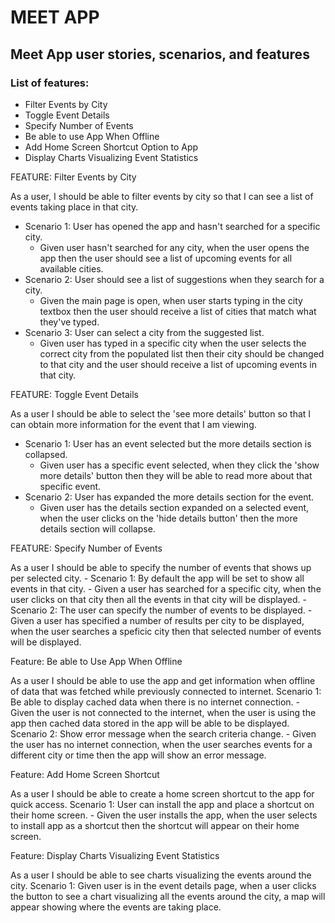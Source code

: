 # MEET APP

## Meet App user stories, scenarios, and features

### List of features: 
  - Filter Events by City
  - Toggle Event Details
  - Specify Number of Events
  - Be able to use App When Offline
  - Add Home Screen Shortcut Option to App
  - Display Charts Visualizing Event Statistics

FEATURE: Filter Events by City

As a user, I should be able to filter events by city so that I can see a list of events taking place in that city. 
  - Scenario 1: User has opened the app and hasn't searched for a specific city.
    - Given user hasn't searched for any city, when the user opens the app then the user should see a list of upcoming events for all available cities.
  - Scenario 2: User should see a list of suggestions when they search for a city. 
    - Given the main page is open, when user starts typing in the city textbox then the user should receive a list of cities that match what they've typed. 
  - Scenario 3: User can select a city from the suggested list.
    - Given user has typed in a specific city when the user selects the correct city from the populated list then their city should be changed to that city and the user should receive a list of upcoming events in that city.

FEATURE: Toggle Event Details

As a user I should be able to select the 'see more details' button so that I can obtain more information for the event that I am viewing. 
  - Scenario 1: User has an event selected but the more details section is collapsed.
    - Given user has a specific event selected, when they click the 'show more details' button then they will be able to read more about that specific event.
  - Scenario 2: User has expanded the more details section for the event.
    - Given user has the details section expanded on a selected event, when the user clicks on the 'hide details button' then the more details section will collapse. 

FEATURE: Specify Number of Events

  As a user I should be able to specify the number of events that shows up per selected city. 
    - Scenario 1: By default the app will be set to show all events in that city. 
      - Given a user has searched for a specific city, when the user clicks on that city then all the events in that city will be displayed. 
    - Scenario 2: The user can specify the number of events to be displayed.
      - Given a user has specified a number of results per city to be displayed, when the user searches a speficic city then that selected number of events will be displayed. 

Feature: Be able to Use App When Offline

  As a user I should be able to use the app and get information when offline of data that was fetched while previously connected to internet. 
    Scenario 1: Be able to display cached data when there is no internet connection.
      - Given the user is not connected to the internet, when the user is using the app then cached data stored in the app will be able to be displayed. 
    Scenario 2: Show error message when the search criteria change.
      - Given the user has no internet connection, when the user searches events for a different city or time then the app will show an error message. 

Feature: Add Home Screen Shortcut

  As a user I should be able to create a home screen shortcut to the app for quick access.
    Scenario 1: User can install the app and place a shortcut on their home screen.
      - Given the user installs the app, when the user selects to install app as a shortcut then the shortcut will appear on their home screen.
    
Feature: Display Charts Visualizing Event Statistics

  As a user I should be able to see charts visualizing the events around the city.
    Scenario 1: Given user is in the event details page, when a user clicks the button to see a chart visualizing all the events around the city, a map will appear showing where the events are taking place.
